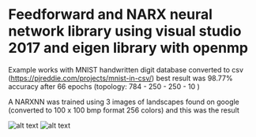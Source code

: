 # Feedforward and NARX neural network library using visual studio 2017 and eigen library with openmp

Example works with MNIST handwritten digit database converted to csv (https://pjreddie.com/projects/mnist-in-csv/)
best result was 98.77% accuracy after 66 epochs (topology: 784 - 250 - 250 - 10 )

A NARXNN was trained using 3 images of landscapes found on google (converted to 100 x 100 bmp format 256 colors) 
and this was the result

![alt text](https://raw.githubusercontent.com/mrnul/Neural-nets/master/images/narx_res1.bmp)
![alt text](https://raw.githubusercontent.com/mrnul/Neural-nets/master/images/narx_res2.bmp)
